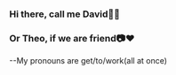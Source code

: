 ### Hi there, call me David🙋‍♂️
### Or Theo, if we are friend📷❤️

  --My pronouns are get/to/work(all at once)
